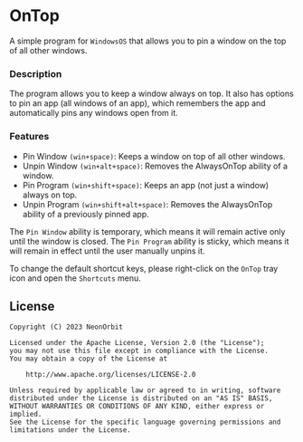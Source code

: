# OnTop

A simple program for `WindowsOS` that allows you to pin a window on the top of all other windows.

### Description
The program allows you to keep a window always on top. 
It also has options to pin an app (all windows of an app), 
which remembers the app and automatically pins any windows open from it.


### Features
- Pin Window `(win+space)`:  Keeps a window on top of all other windows.
- Unpin Window `(win+alt+space)`:  Removes the AlwaysOnTop ability of a window.
- Pin Program `(win+shift+space)`:  Keeps an app (not just a window) always on top.
- Unpin Program `(win+shift+alt+space)`:  Removes the AlwaysOnTop ability of a previously pinned app.

The `Pin Window` ability is temporary, which means it will remain active only until the window is closed.
The `Pin Program` ability is sticky, which means it will remain in effect until the user manually unpins it.

To change the default shortcut keys, please right-click on the `OnTop` tray icon and open the `Shortcuts` menu.


## License

```
Copyright (C) 2023 NeonOrbit

Licensed under the Apache License, Version 2.0 (the "License");
you may not use this file except in compliance with the License.
You may obtain a copy of the License at

    http://www.apache.org/licenses/LICENSE-2.0

Unless required by applicable law or agreed to in writing, software
distributed under the License is distributed on an "AS IS" BASIS,
WITHOUT WARRANTIES OR CONDITIONS OF ANY KIND, either express or implied.
See the License for the specific language governing permissions and
limitations under the License.
```
